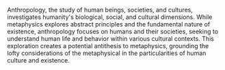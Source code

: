 

Anthropology, the study of human beings, societies, and cultures, investigates humanity's biological, social, and cultural dimensions. While metaphysics explores abstract principles and the fundamental nature of existence, anthropology focuses on humans and their societies, seeking to understand human life and behavior within various cultural contexts. This exploration creates a potential antithesis to metaphysics, grounding the lofty considerations of the metaphysical in the particularities of human culture and existence.
